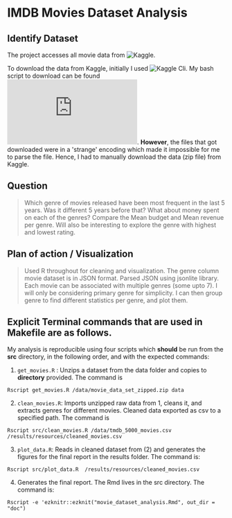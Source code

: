 
# IMDB Movies Dataset Analysis


## Identify Dataset

The project accesses all movie data from ![Kaggle](https://www.kaggle.com/tmdb/tmdb-movie-metadata/data).

To download the data from Kaggle, initially I used ![Kaggle Cli](https://github.com/floydwch/kaggle-cli). My bash script to download can be found ![here](https://github.com/sarora/movie_success_eval/blob/master/src/downloaddata.sh). **However**, the files that got downloaded were in a 'strange' encoding which made it impossible for me to parse the file. Hence, I had to manually download the data (zip file) from Kaggle.  

## Question

> Which genre of movies released have been most frequent in the last 5 years. Was it different 5 years before that? What about money spent on each of the genres? Compare the Mean budget and Mean revenue per genre. Will also be interesting to explore the genre with highest and lowest rating.

## Plan of action / Visualization

> Used R throughout for cleaning and visualization. The genre column movie dataset is in JSON format. Parsed JSON using jsonlite library. Each movie can be associated with multiple genres (some upto 7). I will only be considering primary genre for simplicity. I can then group genre to find different statistics per genre, and plot them.


## Explicit Terminal commands that are used in Makefile are as follows.

My analysis is reproducible using four scripts which **should** be run from the **src** directory, in the following order, and with the expected commands:

1. `get_movies.R` : Unzips a dataset from the data folder and copies to **directory** provided. The command is

  `Rscript get_movies.R /data/movie_data_set_zipped.zip data`


2. `clean_movies.R`: Imports unzipped raw data from 1, cleans it, and extracts genres for different movies. Cleaned data exported as csv to a specified path. The command is

  `Rscript src/clean_movies.R /data/tmdb_5000_movies.csv  /results/resources/cleaned_movies.csv`


3. `plot_data.R`: Reads in cleaned dataset from (2) and generates the figures for the final report in the results folder. The command is:

`Rscript src/plot_data.R  /results/resources/cleaned_movies.csv`

4. Generates the final report. The Rmd lives in the src directory. The command is:

`Rscript -e 'ezknitr::ezknit("movie_dataset_analysis.Rmd", out_dir = "doc")`
